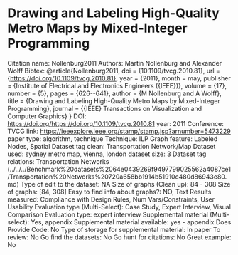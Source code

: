 # Drawing and Labeling High-Quality Metro Maps by Mixed-Integer Programming

Citation name: Nollenburg2011
Authors: Martin Nollenburg and Alexander Wolff
Bibtex: @article{Nollenburg2011,
doi = {10.1109/tvcg.2010.81},
url = {https://doi.org/10.1109/tvcg.2010.81},
year = {2011},
month = may,
publisher = {Institute of Electrical and Electronics Engineers ({IEEE})},
volume = {17},
number = {5},
pages = {626--641},
author = {M Nollenburg and A Wolff},
title = {Drawing and Labeling High-Quality Metro Maps by Mixed-Integer Programming},
journal = {{IEEE} Transactions on Visualization and Computer Graphics}
}
DOI: https://doi.org/https://doi.org/10.1109/tvcg.2010.81
year: 2011
Conference: TVCG
link: https://ieeexplore.ieee.org/stamp/stamp.jsp?arnumber=5473229
paper type: algorithm, technique
Technique: ILP
Graph feature: Labeled Nodes, Spatial
Dataset tag clean: Transportation Network/Map
Dataset used: sydney metro map, vienna, london
dataset size: 3
Dataset tag relations: Transportation Networks (../../../Benchmark%20datasets%2064e0439269f9497799025562a4087ce1/Transportation%20Networks%20720a658bb1914b51910c480d86943e80.md)
Type of edit to the dataset: NA
Size of graphs (Clean up): 84 - 308
Size of graphs: [84, 308]
Easy to find info about graphs?: NO, Text
Results measured: Compliance with Design Rules, Num Vars/Constraints, User Usability
Evaluation type (Multi-Select): Case Study, Expert Interview, Visual Comparison
Evaluation type: expert interview
Supplemental material (Multi-select): Yes, appendix
Supplemental material available: yes - appendix
Does Provide Code: No
Type of storage for supplemental material: In paper
To review: No
Go find the datasets: No
Go hunt for citations: No
Great example: No